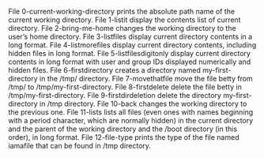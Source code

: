 File 0-current-working-directory prints the absolute path name of the current working directory.
File 1-listit display the contents list of current directory.
File 2-bring-me-home changes the working directory to the user’s home directory.
File 3-listfiles display current directory contents in a long format.
File 4-listmorefiles display current directory contents, including hidden files in long format.
File 5-listfilesdigitonly display current directory contents in long format with user and group IDs displayed numerically and hidden files.
File 6-firstdirectory creates a directory named my-first-directory in the /tmp/ directory.
File 7-movethatfile move the file betty from /tmp/ to /tmp/my-first-directory.
File 8-firstdelete delete the file betty in /tmp/my-first-directory.
File 9-firstdirdeletion delete the directory my-first-directory in /tmp directory.
File 10-back changes the working directory to the previous one.
File 11-lists  lists all files (even ones with names beginning with a period character, which are normally hidden) in the current directory and the parent of the working directory and the /boot directory (in this order), in long format.
File 12-file-type prints the type of the file named iamafile that can be found in /tmp directory.

